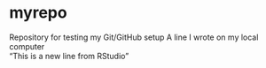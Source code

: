 # myrepo
Repository for testing my Git/GitHub setup
A line I wrote on my local computer  
“This is a new line from RStudio”